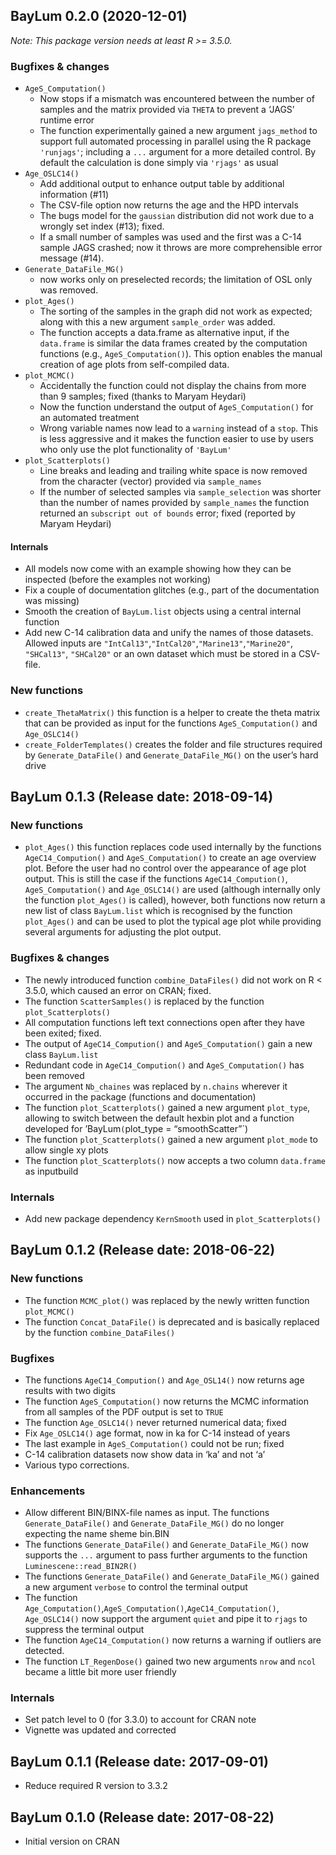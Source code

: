 




<!-- NEWS.md was auto-generated by NEWS.Rmd. Please DO NOT edit by hand!-->

## BayLum 0.2.0 (2020-12-01)

*Note: This package version needs at least R &gt;= 3.5.0.*

### Bugfixes & changes

-   `AgeS_Computation()`
    -   Now stops if a mismatch was encountered between the number of
        samples and the matrix provided via `THETA` to prevent a ‘JAGS’
        runtime error
    -   The function experimentally gained a new argument `jags_method`
        to support full automated processing in parallel using the R
        package `'runjags'`; including a `...` argument for a more
        detailed control. By default the calculation is done simply via
        `'rjags'` as usual
-   `Age_OSLC14()`
    -   Add additional output to enhance output table by additional
        information (\#11)
    -   The CSV-file option now returns the age and the HPD intervals
    -   The bugs model for the `gaussian` distribution did not work due
        to a wrongly set index (\#13); fixed.
    -   If a small number of samples was used and the first was a C-14
        sample JAGS crashed; now it throws are more comprehensible error
        message (\#14).
-   `Generate_DataFile_MG()`
    -   now works only on preselected records; the limitation of OSL
        only was removed.
-   `plot_Ages()`
    -   The sorting of the samples in the graph did not work as
        expected; along with this a new argument `sample_order` was
        added.
    -   The function accepts a data.frame as alternative input, if the
        `data.frame` is similar the data frames created by the
        computation functions (e.g., `AgeS_Computation()`). This option
        enables the manual creation of age plots from self-compiled
        data.
-   `plot_MCMC()`
    -   Accidentally the function could not display the chains from more
        than 9 samples; fixed (thanks to Maryam Heydari)
    -   Now the function understand the output of `AgeS_Computation()`
        for an automated treatment
    -   Wrong variable names now lead to a `warning` instead of a
        `stop`. This is less aggressive and it makes the function easier
        to use by users who only use the plot functionality of
        `'BayLum'`
-   `plot_Scatterplots()`
    -   Line breaks and leading and trailing white space is now removed
        from the character (vector) provided via `sample_names`
    -   If the number of selected samples via `sample_selection` was
        shorter than the number of names provided by `sample_names` the
        function returned an `subscript out of bounds` error; fixed
        (reported by Maryam Heydari)

#### Internals

-   All models now come with an example showing how they can be
    inspected (before the examples not working)
-   Fix a couple of documentation glitches (e.g., part of the
    documentation was missing)
-   Smooth the creation of `BayLum.list` objects using a central
    internal function
-   Add new C-14 calibration data and unify the names of those datasets.
    Allowed inputs are
    `"IntCal13"`,`"IntCal20"`,`"Marine13"`,`"Marine20"`, `"SHCal13"`,
    `"SHCal20"` or an own dataset which must be stored in a CSV-file.

### New functions

-   `create_ThetaMatrix()` this function is a helper to create the theta
    matrix that can be provided as input for the functions
    `AgeS_Computation()` and `Age_OSLC14()`
-   `create_FolderTemplates()` creates the folder and file structures
    required by `Generate_DataFile()` and `Generate_DataFile_MG()` on
    the user’s hard drive

## BayLum 0.1.3 (Release date: 2018-09-14)

### New functions

-   `plot_Ages()` this function replaces code used internally by the
    functions `AgeC14_Compution()` and `AgeS_Computation()` to create an
    age overview plot. Before the user had no control over the
    appearance of age plot output. This is still the case if the
    functions `AgeC14_Compution()`, `AgeS_Computation()` and
    `Age_OSLC14()` are used (although internally only the function
    `plot_Ages()` is called), however, both functions now return a new
    list of class `BayLum.list` which is recognised by the function
    `plot_Ages()` and can be used to plot the typical age plot while
    providing several arguments for adjusting the plot output.

### Bugfixes & changes

-   The newly introduced function `combine_DataFiles()` did not work on
    R &lt; 3.5.0, which caused an error on CRAN; fixed.
-   The function `ScatterSamples()` is replaced by the function
    `plot_Scatterplots()`
-   All computation functions left text connections open after they have
    been exited; fixed.
-   The output of `AgeC14_Compution()` and `AgeS_Computation()` gain a
    new class `BayLum.list`
-   Redundant code in `AgeC14_Compution()` and `AgeS_Computation()` has
    been removed
-   The argument `Nb_chaines` was replaced by `n.chains` wherever it
    occurred in the package (functions and documentation)
-   The function `plot_Scatterplots()` gained a new argument
    `plot_type`, allowing to switch between the default hexbin plot and
    a function developed for ’BayLum`(`plot\_type = “smoothScatter”\`)
-   The function `plot_Scatterplots()` gained a new argument `plot_mode`
    to allow single xy plots
-   The function `plot_Scatterplots()` now accepts a two column
    `data.frame` as inputbuild

### Internals

-   Add new package dependency `KernSmooth` used in
    `plot_Scatterplots()`

## BayLum 0.1.2 (Release date: 2018-06-22)

### New functions

-   The function `MCMC_plot()` was replaced by the newly written
    function `plot_MCMC()`
-   The function `Concat_DataFile()` is deprecated and is basically
    replaced by the function `combine_DataFiles()`

### Bugfixes

-   The functions `AgeC14_Compution()` and `Age_OSL14()` now returns age
    results with two digits
-   The function `AgeS_Computation()` now returns the MCMC information
    from all samples of the PDF output is set to `TRUE`
-   The function `Age_OSLC14()` never returned numerical data; fixed
-   Fix `Age_OSLC14()` age format, now in ka for C-14 instead of years
-   The last example in `AgeS_Computation()` could not be run; fixed
-   C-14 calibration datasets now show data in ‘ka’ and not ‘a’
-   Various typo corrections.

### Enhancements

-   Allow different BIN/BINX-file names as input. The functions
    `Generate_DataFile()` and `Generate_DataFile_MG()` do no longer
    expecting the name sheme bin.BIN
-   The functions `Generate_DataFile()` and `Generate_DataFile_MG()` now
    supports the `...` argument to pass further arguments to the
    function `Luminescene::read_BIN2R()`
-   The functions `Generate_DataFile()` and `Generate_DataFile_MG()`
    gained a new argument `verbose` to control the terminal output
-   The function
    `Age_Computation()`,`AgeS_Computation()`,`AgeC14_Computation()`,
    `Age_OSLC14()` now support the argument `quiet` and pipe it to
    `rjags` to suppress the terminal output
-   The function `AgeC14_Computation()` now returns a warning if
    outliers are detected.
-   The function `LT_RegenDose()` gained two new arguments `nrow` and
    `ncol` became a little bit more user friendly

### Internals

-   Set patch level to 0 (for 3.3.0) to account for CRAN note
-   Vignette was updated and corrected

## BayLum 0.1.1 (Release date: 2017-09-01)

-   Reduce required R version to 3.3.2

## BayLum 0.1.0 (Release date: 2017-08-22)

-   Initial version on CRAN
